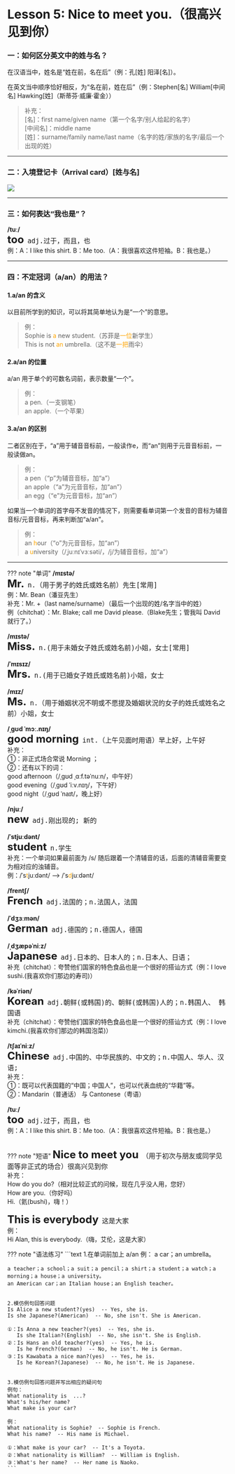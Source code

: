 # Lesson 5: Nice to meet you.（很高兴见到你）

### 一：如何区分英文中的姓与名？

在汉语当中，姓名是“姓在前，名在后”（例：孔[姓] 阳泽[名]）。<br>

在英文当中顺序恰好相反，为“名在前，姓在后”（例：Stephen[名] William[中间名] Hawking[姓]（斯蒂芬·威廉·霍金））<br>
> 补充：<br>
> [名]：first name/given name（第一个名字/别人给起的名字）<br>
> [中间名]：middle name<br>
> [姓]：surname/family name/last name（名字的姓/家族的名字/最后一个出现的姓）<br>


---
### 二：入境登记卡（Arrival card）[姓与名]

![](../img/Frist/Lesson-5/Lesson-5_01.png)


---
### 三：如何表达“我也是”？
**/tuː/**<br>
<font size=5>**too**</font>&nbsp;&nbsp;<font size=4>`adj.过于，而且，也`</font><br>
例：A：I like this shirt. B：Me too.（A：我很喜欢这件短袖。B：我也是。）


---
### 四：不定冠词（a/an）的用法？

#### 1.a/an 的含义
以目前所学到的知识，可以将其简单地认为是“一个”的意思。<br>
> 例：<br>
> Sophie is <font color=orange>a</font> new student.（苏菲是<font color=orange>一位</font>新学生）<br>
> This is not <font color=orange>an</font> umbrella.（这不是<font color=orange>一把</font>雨伞）<br>


#### 2.a/an 的位置
a/an 用于单个的可数名词前，表示数量“一个”。<br>
> 例：<br>
> a pen.（一支钢笔）<br>
> an apple.（一个苹果）<br>


#### 3.a/an 的区别
二者区别在于，“a”用于辅音音标前，一般读作e，而“an”则用于元音音标前，一般读做an。<br>

> 例：<br>
> a pen（“p”为辅音音标，加“a”）<br>
> an apple（“a”为元音音标，加“an”）<br>
> an egg（“e”为元音音标，加“an”）<br>


如果当一个单词的首字母不发音的情况下，则需要看单词第一个发音的音标为辅音音标/元音音标，再来判断加“a/an”。<br>

> 例：<br>
> an <font color=orange>h</font>our（“o”为元音音标，加“an”）<br>
> a <font color=orange>u</font>niversity（/ˌ<font>j</font>uːnɪˈvɜːsəti/，/j/为辅音音标，加“a”）<br>


---
??? note "单词"
    **/mɪstə/**<br>
    <font size=5>**Mr.**</font>&nbsp;&nbsp;<font size=4>`n.（用于男子的姓氏或姓名前）先生[常用]`</font><br>
    例：Mr. Bean（潘豆先生）<br>
    补充：Mr. +（last name/surname）（最后一个出现的姓/名字当中的姓）<br>
    例（chitchat）：Mr. Blake; call me David please.（Blake先生；管我叫 David 就行了。） <br>
    <br>
    **/mɪstə/**<br>
    <font size=5>**Miss.**</font>&nbsp;&nbsp;<font size=4>`n.(用于未婚女子姓氏或姓名前)小姐，女士[常用]`</font><br>
    <br>
    **/ˈmɪsɪz/**<br>
    <font size=5>**Mrs.**</font>&nbsp;&nbsp;<font size=4>`n.(用于已婚女子姓氏或姓名前)小姐，女士`</font><br>
    <br>
    **/mɪz/**<br>
    <font size=5>**Ms.**</font>&nbsp;&nbsp;<font size=4>`n.（用于婚姻状况不明或不愿提及婚姻状況的女子的姓氏或姓名之前）小姐，女士`</font><br>
    <br>
    **/ˌɡʊd ˈmɔː.nɪŋ/**<br>
    <font size=5>**good morning**</font>&nbsp;&nbsp;<font size=4>`int.（上午见面时用语）早上好，上午好`</font><br>
    补充：<br>
    ①：非正式场合常说 Morning ；<br>
    ②：还有以下的词：<br>
    good afternoon（/ˌɡʊd ˌɑːf.təˈnuːn/，中午好）<br>
    good evening（/ˌɡʊd ˈiːv.nɪŋ/，下午好）<br>
    good night（/ˌɡʊd ˈnaɪt/，晚上好）<br>
    <br>
    **/njuː/**<br>
    <font size=5>**new**</font>&nbsp;&nbsp;<font size=4>`adj.刚出现的; 新的`</font><br>
    <br>
    **/ˈstjuːdənt/**<br>
    <font size=5>**student**</font>&nbsp;&nbsp;<font size=4>`n.学生`</font><br>
    补充：一个单词如果最前面为 /s/ 随后跟着一个清辅音的话，后面的清辅音需要变为相对应的浊辅音。<br>
    例：/ˈs<font color=orange>t</font>juːdənt/ --> /ˈs<font color=orange>d</font>juːdənt/<br>
    <br>
    **/frentʃ/**<br>
    <font size=5>**French**</font>&nbsp;&nbsp;<font size=4>`adj.法国的；n.法国人，法国`</font><br>
    <br>
    **/ˈdʒɜːmən/**<br>
    <font size=5>**German**</font>&nbsp;&nbsp;<font size=4>`adj.德国的；n.德国人，德国`</font><br>
    <br>
    **/ˌdʒæpəˈniːz/**<br>
    <font size=5>**Japanese**</font>&nbsp;&nbsp;<font size=4>`adj.日本的、日本人的；n.日本人、日语；`</font><br>
    补充（chitchat）：夸赞他们国家的特色食品也是一个很好的搭讪方式（例：I love sushi.(我喜欢你们那边的寿司)）<br>
    <br>
    **/kəˈriən/**<br>
    <font size=5>**Korean**</font>&nbsp;&nbsp;<font size=4>`adj.朝鲜(或韩国)的、朝鲜(或韩国)人的；n.韩国人、 韩国语`</font><br>
    补充（chitchat）：夸赞他们国家的特色食品也是一个很好的搭讪方式（例：I love kimchi.(我喜欢你们那边的韩国泡菜)）<br>
    <br>
    **/tʃaɪˈniːz/**<br>
    <font size=5>**Chinese**</font>&nbsp;&nbsp;<font size=4>`adj.中国的、中华民族的、中文的；n.中国人、华人、汉语;`</font><br>
    补充：<br>
    ①：既可以代表国籍的“中国；中国人”，也可以代表血统的“华籍”等。<br>
    ②：Mandarin（普通话） 与 Cantonese（粤语）<br>
    <br>
    **/tuː/**<br>
    <font size=5>**too**</font>&nbsp;&nbsp;<font size=4>`adj.过于，而且，也`</font><br>
    例：A：I like this shirt. B：Me too.（A：我很喜欢这件短袖。B：我也是。）<br>
    <br>


??? note "短语"
    <font size=5>**Nice to meet you**</font>&nbsp;&nbsp;<font size=4>`（用于初次与朋友或同学见面等非正式的场合）很高兴见到你`</font><br>
    补充：<br>
    How do you do?（相对比较正式的问候，现在几乎没人用，您好）<br>
    How are you.（你好吗）<br>
    Hi.（氦(bushi)，嗨！）<br>
    <br>
    <font size=5>**This is everybody**</font>&nbsp;&nbsp;<font size=4>`这是大家`</font><br>
    例：<br>
    Hi Alan, this is everybody.（嗨，艾伦，这是大家）<br>


??? note "语法练习"
    ```text
    1.在单词前加上 a/an
    例： a car；an umbrella。
    
    a teacher；a school；a suit；a pencil；a shirt；a student；a watch；a morning；a house；a university。
    an American car；an Italian house；an English teacher。

    
    2.模仿例句回答问题
    Is Alice a new student?(yes)  -- Yes, she is.
    Is she Japanese?(American)  -- No, she isn't. She is American.

    ①：Is Anna a new teacher?(yes)  -- Yes, she is.
       Is she Italian?(English)  -- No, she isn't. She is English.
    ②：Is Hans an old teacher?(yes)  -- Yes, he is.
       Is he French?(German)  -- No, he isn't. He is German.
    ③：Is Kawabata a nice man?(yes)  -- Yes, he is.
       Is he Korean?(Japanese)  -- No, he isn't. He is Japanese.


    3.模仿例句回答问题并写出相应的疑问句
    例句：
    What nationality is  ...?
    What's his/her name?
    What make is your car?

    例：
    What nationality is Sophie?  -- Sophie is French.
    What his name?  -- His name is Michael.

    ①：What make is your car?  -- It's a Toyota.
    ②：What nationality is William?  -- William is English.
    ③：What's her name?  -- Her name is Naoko.
    ```